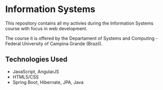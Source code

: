 # Information Systems 

This repository contains all my activies during the Information Systems course with focus in web development. 


The course it is offered by the Departament of Systems and Computing - Federal University of Campina Grande (Brazil).


## Technologies Used 

* JavaScript, AngularJS
* HTML5/CSS
* Spring Boot, Hibernate, JPA, Java 



